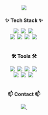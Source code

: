 <!--타이틀 부분-->
<div align="center">
  <img src="https://github.com/oka1313/oka1313/assets/101691440/92118a53-c5b6-40bc-b130-bf8c398d7b51" />
</div>

<!--내용 부분-->
<h3 align="center">✨ Tech Stack ✨</h3>
<div align="center">
  <img src="https://img.shields.io/badge/Android-2C2C32.svg?style=for-the-badge&logo=android&logoColor=3DDC84" />&nbsp
  <img src="https://img.shields.io/badge/kotlin-2C2C32.svg?style=for-the-badge&logo=kotlin&logoColor=#7F52FF" />&nbsp
  <img src="https://img.shields.io/badge/jetpackcompose-2C2C32.svg?style=for-the-badge&logo=jetpackcompose&logoColor=4285F4" />&nbsp
</div>

<div align="center">
  <img src="https://img.shields.io/badge/Flutter-2C2C32.svg?style=for-the-badge&logo=flutter&logoColor=02569B" />&nbsp
  <img src="https://img.shields.io/badge/dart-2C2C32.svg?style=for-the-badge&logo=dart&logoColor=0175C2" />&nbsp
  <img src="https://img.shields.io/badge/getx-2C2C32.svg?style=for-the-badge&logo=getx&logoColor=8A2BE2" />&nbsp
  <img src="https://img.shields.io/badge/gradle-2C2C32.svg?style=for-the-badge&logo=gradle&logoColor=white" />&nbsp
</div>
<br>

<h3 align="center">🛠 Tools 🛠</h3>
<div align="center">
  <img src="https://img.shields.io/badge/git-2C2C32.svg?style=for-the-badge&logo=git&logoColor=white" />&nbsp
  <img src="https://img.shields.io/badge/github-2C2C32.svg?style=for-the-badge&logo=github&logoColor=white" />&nbsp
  <img src="https://img.shields.io/badge/Notion-2C2C32.svg?style=for-the-badge&logo=notion&logoColor=white" />&nbsp
  <img src="https://img.shields.io/badge/slack-2C2C32.svg?style=for-the-badge&logo=slack&logoColor=white" />&nbsp
</div>

<div align="center">
   <img src="https://img.shields.io/badge/AndroidStudio-2C2C32.svg?style=for-the-badge&logo=androidstudio&logoColor=3DDC84" />&nbsp
   <img src="https://img.shields.io/badge/xcode-2C2C32.svg?style=for-the-badge&logo=xcode&logoColor=147EFB" />&nbsp
   <img src="https://img.shields.io/badge/intellij-2C2C32.svg?style=for-the-badge&logo=intellijidea&logoColor=white" />&nbsp
</div>

<br>

<h3 align="center">📫 Contact 📫</h3>
<div align="center">
  <a href="ckstoa100@naver.com">
    <img
      src="https://img.shields.io/badge/ckstoa100@naver.com-D14836?style=for-the-badge&logo=gmail&logoColor=white"/>&nbsp
  </a>
</div>
